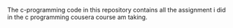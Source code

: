The c-programming code in this repository contains all the assignment i did in the c programming cousera course am taking. 
